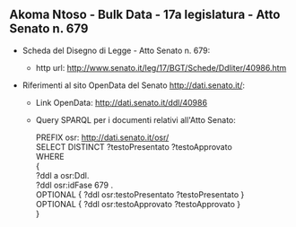 ## Akoma Ntoso - Bulk Data - 17a legislatura - Atto Senato n. 679 ##

* Scheda del Disegno di Legge - Atto Senato n. 679:
	* http url: http://www.senato.it/leg/17/BGT/Schede/Ddliter/40986.htm

* Riferimenti al sito OpenData del Senato http://dati.senato.it/:
	* Link OpenData: http://dati.senato.it/ddl/40986
	* Query SPARQL per i documenti relativi all'Atto Senato:

        PREFIX osr: <http://dati.senato.it/osr/>  
		SELECT DISTINCT ?testoPresentato ?testoApprovato  
		WHERE  
		{  
		    ?ddl a osr:Ddl.  
		    ?ddl osr:idFase 679 .  
		    OPTIONAL { ?ddl osr:testoPresentato ?testoPresentato }  
		    OPTIONAL { ?ddl osr:testoApprovato ?testoApprovato }  
		}
		
